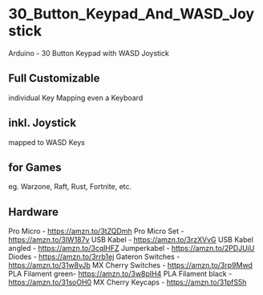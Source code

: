# 30_Button_Keypad_And_WASD_Joystick
Arduino  - 30 Button Keypad with WASD Joystick

## Full Customizable
individual Key Mapping even a Keyboard

## inkl. Joystick
mapped to WASD Keys

## for Games 
eg. Warzone, Raft, Rust, Fortnite, etc.

## Hardware
Pro Micro - https://amzn.to/3tZQDmh
Pro Micro Set - https://amzn.to/3lW187v
USB Kabel - https://amzn.to/3rzXVvG
USB Kabel angled - https://amzn.to/3cqlHFZ
Jumperkabel - https://amzn.to/2PDJUiU
Diodes - https://amzn.to/3rrb1ej
Gateron Switches - https://amzn.to/31w8vJb
MX Cherry Switches - https://amzn.to/3rp9Mwd
PLA Filament green- https://amzn.to/3w8pIH4
PLA Filament black - https://amzn.to/31soOH0
MX Cherry Keycaps - https://amzn.to/31pfS5h
